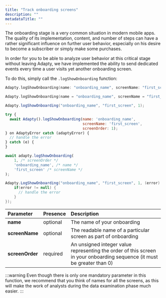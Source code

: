 ```yaml
---
title: "Track onboarding screens"
description: ""
metadataTitle: ""
---
```


The onboarding stage is a very common situation in modern mobile apps. The quality of its implementation, content, and number of steps can have a rather significant influence on further user behavior, especially on his desire to become a subscriber or simply make some purchases.

In order for you to be able to analyze user behavior at this critical stage without leaving Adapty, we have implemented the ability to send dedicated events every time a user visits yet another onboarding screen.

To do this, simply call the `.logShowOnboarding` function:

```swift
Adapty.logShowOnboarding(name: "onboarding_name", screenName: "first_screen", screenOrder: 1)
```
```kotlin
Adapty.logShowOnboarding(name = "onboarding_name", screenName = "first_screen", screenOrder = 1)
```
```java
Adapty.logShowOnboarding("onboarding_name", "first_screen", 1);
```
```javascript Flutter
try {
  await Adapty().logShowOnboarding(name: 'onboarding_name', 
                                   screenName: 'first_screen', 
                                   screenOrder: 1);
} on AdaptyError catch (adaptyError) {
  // handle the error
} catch (e) {
}
```
```typescript React Native
await adapty.logShowOnboarding(
	1, /* screenOrder */
	'onboarding_name', /* name */
	'first_screen' /* screenName */
);
```
```csharp Unity
Adapty.LogShowOnboarding("onboarding_name", "first_screen", 1, (error) => {
    if(error != null) {
      // handle the error
    }
});
```

| Parameter       | Presence | Description                                                                                                             |
| :-------------- | :------- | :---------------------------------------------------------------------------------------------------------------------- |
| **name**        | optional | The name of your onboarding                                                                                             |
| **screenName**  | optional | The readable name of a particular screen as part of onboarding                                                          |
| **screenOrder** | required | An unsigned integer value representing the order of this screen in your onboarding sequence (it must be greater than 0) |

:::warning
Even though there is only one mandatory parameter in this function, we recommend that you think of names for all the screens, as this will make the work of analysts during the data examination phase much easier.
:::